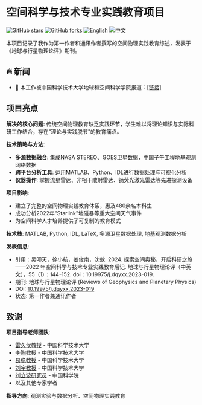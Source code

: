# 空间科学与技术专业实践教育项目

[![GitHub stars](https://img.shields.io/github/stars/ktwu01/space-education-2022)](https://github.com/ktwu01/space-education-2022)
[![GitHub forks](https://img.shields.io/github/forks/ktwu01/space-education-2022)](https://github.com/ktwu01/space-education-2022/fork)
[![English](https://img.shields.io/badge/lang-English-blue.svg)](README.md)
[![中文](https://img.shields.io/badge/lang-中文-red.svg)](README.CN.md)

本项目记录了我作为第一作者和通讯作者撰写的空间物理实践教育综述，发表于《地球与行星物理论评》期刊。

## 🔥 新闻
- 🎉 本工作被中国科学技术大学地球和空间科学学院报道：[[链接]](https://ess.ustc.edu.cn/2023/0827/c31921a610563/pagem.htm#:~:text=吴叩天)

## 项目亮点

**解决的核心问题**: 传统空间物理教育缺乏实践环节，学生难以将理论知识与实际科研工作结合，存在"理论与实践脱节"的教育痛点。

**技术策略与方法**:
- **多源数据融合**: 集成NASA STEREO、GOES卫星数据，中国子午工程地基观测网络数据
- **跨平台分析工具**: 运用MATLAB、Python、IDL进行数据处理与可视化分析
- **仪器操作**: 掌握流星雷达、非相干散射雷达、钠荧光激光雷达等先进探测设备

**项目影响**:
- 建立了完整的空间物理实践教育体系，惠及480余名本科生
- 成功分析2022年"Starlink"地磁暴等重大空间天气事件
- 为空间科学人才培养提供了可复制的教育模式

**技术栈**: MATLAB, Python, IDL, LaTeX, 多源卫星数据处理, 地基观测数据分析

**发表信息**: 
- 引用：吴叩天，徐小航，姜俊南，沈敖. 2024. 探索空间奥秘，开启科研之旅——2022 年空间科学与技术专业实践教育后记. 地球与行星物理论评（中英文），55（1）：144-152. doi：10.19975/j.dqyxx.2023-019.
- 期刊: 地球与行星物理论评 (Reviews of Geophysics and Planetary Physics)
- DOI: [10.19975/j.dqyxx.2023-019](https://www.sjdz.org.cn/en/article/doi/10.19975/j.dqyxx.2023-019)
- 状态: 第一作者兼通讯作者

## 致谢
**项目指导老师团队**:
- [雷久侯教授](https://www.scopus.com/authid/detail.uri?authorId=7201403725) - 中国科学技术大学
- [李陶教授](https://www.scopus.com/authid/detail.uri?authorId=56959615400) - 中国科学技术大学  
- [易稳教授](https://www.scopus.com/authid/detail.uri?authorId=57162229500) - 中国科学技术大学
- [刘宇教授](https://scholar.google.com/citations?user=x8NJrnsAAAAJ) - 中国科学技术大学
- [刘立波研究员](https://www.scopus.com/authid/detail.uri?authorId=7405258672) - 中国科学院 
- 以及其他专家学者

**指导方向**: 观测实验与数据分析、空间物理实践教育
